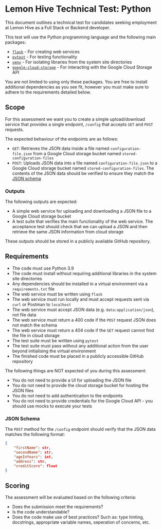 # Lemon Hive Technical  Test: Python

This document outlines a technical test for candidates seeking employment at Lemon Hive as a Full Stack or Backend developer.

This test will use the Python programming language and the following main packages:

* [`flask`](https://flask.palletsprojects.com/en/2.2.x/) - For creating web services
* [`pytest`](https://docs.pytest.org/en/7.1.x/) - For testing functionality
* [`venv`](https://docs.python.org/3/library/venv.html) - For isolating libraries from the system site directories
* [`google-cloud-storage`](https://pypi.org/project/google-cloud-storage/) - For interacting with the Google Cloud Storage API

You are not limited to using only these packages. You are free to install additional dependencies as you see fit, however you must make sure to adhere to the requirements detailed below.

## Scope

For this assessment we want you to create a simple upload/download service that provides a single endpoint, `/config` that accepts `GET` and `POST` requests. 

The expected behaviour of the endpoints are as follows:

* `GET`: Retrieves the JSON data inside a file named `configuration-file.json` from a Google Cloud storage bucket named `stored-configuration-files`
* `POST`: Uploads JSON data into a file named `configuration-file.json` to a Google Cloud storage bucket named `stored-configuration-files`. The contents of the JSON data should be verified to ensure they match the [JSON schema](#json-schema)

### Outputs

The following outputs are expected:

* A simple web service for uploading and downloading a JSON file to a Google Cloud storage bucket
* A test suite that verifies the main functionality of the web service. The acceptance test should check that we can upload a JSON and then retrieve the same JSON information from cloud storage

These outputs should be stored in a publicly available GitHub repository.

## Requirements

* The code must use Python 3.9
* The code must install without requiring additional libraries in the system site directories
* Any dependencies should be installed in a virtual environment via a `requirements.txt` file
* The web service must be written using `flask`
* The web service must run locally and must accept requests sent via `curl` or Postman to `localhost`
* The web service must accept JSON data (e.g. `data:application/json`), not file data
* The web service must return a 400 code if the `POST` request JSON does not match the schema 
* The web service must return a 404 code if the `GET` request cannot find the file in cloud storage
* The test suite must be written using `pytest`
* The test suite must pass without any additional action from the user beyond initialising the virtual environment
* The finished code must be placed in a publicly accessible GitHub repository

The following things are NOT expected of you during this assessment:

* You do not need to provide a UI for uploading the JSON file
* You do not need to provide the cloud storage bucket for hosting the JSON files
* You do not need to add authentication to the endpoints
* You do not need to provide credentials for the Google Cloud API - you should use mocks to execute your tests

### JSON Schema

The `POST` method for the `/config` endpoint should verify that the JSON data matches the following format:

```json
{
    "firstName": str,
    "secondName": str,
    "ageInYears": int,
    "address": str,
    "creditScore": float
}
```

## Scoring

The assessment will be evaluated based on the following criteria:

* Does the submission meet the requirements?
* Is the code understandable?
* Does the code make use of best practices? Such as: type hinting, docstrings, appropriate variable names, seperation of concerns, etc.